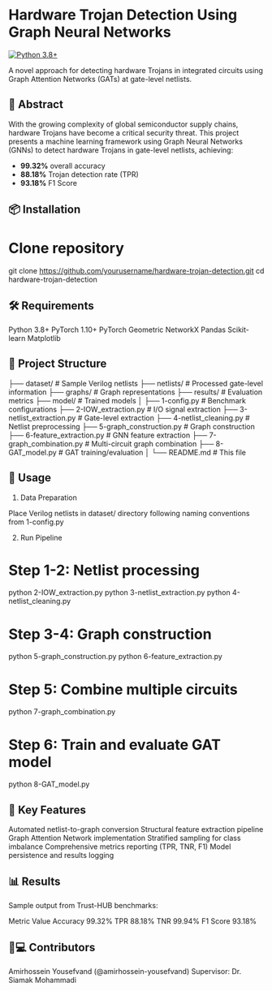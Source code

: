 # Hardware Trojan Detection Using Graph Neural Networks

[![Python 3.8+](https://img.shields.io/badge/Python-3.8%2B-blue.svg)](https://www.python.org/)

A novel approach for detecting hardware Trojans in integrated circuits using Graph Attention Networks (GATs) at gate-level netlists.

## 📖 Abstract
With the growing complexity of global semiconductor supply chains, hardware Trojans have become a critical security threat. This project presents a machine learning framework using Graph Neural Networks (GNNs) to detect hardware Trojans in gate-level netlists, achieving:
- **99.32%** overall accuracy
- **88.18%** Trojan detection rate (TPR)
- **93.18%** F1 Score

## 📦 Installation

# Clone repository
git clone https://github.com/yourusername/hardware-trojan-detection.git
cd hardware-trojan-detection

## 🛠️ Requirements

Python 3.8+
PyTorch 1.10+
PyTorch Geometric
NetworkX
Pandas
Scikit-learn
Matplotlib

## 📂 Project Structure

├── dataset/               # Sample Verilog netlists
├── netlists/             # Processed gate-level information
├── graphs/               # Graph representations
├── results/              # Evaluation metrics
├── model/                # Trained models
│
├── 1-config.py           # Benchmark configurations
├── 2-IOW_extraction.py   # I/O signal extraction
├── 3-netlist_extraction.py # Gate-level extraction
├── 4-netlist_cleaning.py # Netlist preprocessing
├── 5-graph_construction.py # Graph construction
├── 6-feature_extraction.py # GNN feature extraction
├── 7-graph_combination.py # Multi-circuit graph combination
├── 8-GAT_model.py        # GAT training/evaluation
│
└── README.md             # This file

## 🚀 Usage

1. Data Preparation

Place Verilog netlists in dataset/ directory following naming conventions from 1-config.py

2. Run Pipeline

# Step 1-2: Netlist processing
python 2-IOW_extraction.py
python 3-netlist_extraction.py
python 4-netlist_cleaning.py

# Step 3-4: Graph construction
python 5-graph_construction.py
python 6-feature_extraction.py

# Step 5: Combine multiple circuits
python 7-graph_combination.py

# Step 6: Train and evaluate GAT model
python 8-GAT_model.py

## 🎯 Key Features

Automated netlist-to-graph conversion
Structural feature extraction pipeline
Graph Attention Network implementation
Stratified sampling for class imbalance
Comprehensive metrics reporting (TPR, TNR, F1)
Model persistence and results logging

## 📊 Results

Sample output from Trust-HUB benchmarks:

Metric	Value
Accuracy	99.32%
TPR	88.18%
TNR	99.94%
F1 Score	93.18%

## 👨💻 Contributors

Amirhossein Yousefvand (@amirhossein-yousefvand)
Supervisor: Dr. Siamak Mohammadi




